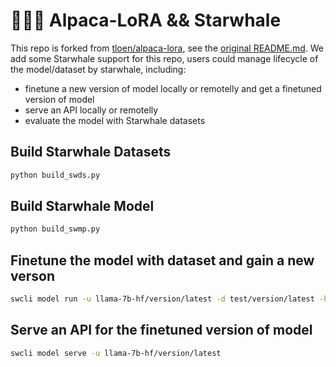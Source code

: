 # 🦙🌲🤏 Alpaca-LoRA && Starwhale

This repo is forked from [tloen/alpaca-lora](https://github.com/tloen/alpaca-lora), see the [original README.md](README_original.md). We add some Starwhale support for this repo, users could manage lifecycle of the model/dataset by starwhale, including:
- finetune a new version of model locally or remotelly and get a finetuned version of model
- serve an API locally or remotelly
- evaluate the model with Starwhale datasets

## Build Starwhale Datasets

```python
python build_swds.py
```

## Build Starwhale Model

```python
python build_swmp.py
```

## Finetune the model with dataset and gain a new verson

```bash
swcli model run -u llama-7b-hf/version/latest -d test/version/latest -h swmp_handlers:fine_tune
```

## Serve an API for the finetuned version of model

```bash
swcli model serve -u llama-7b-hf/version/latest
```
